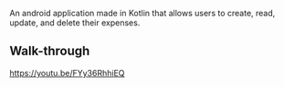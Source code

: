 An android application made in Kotlin that allows users to create, read, update, and delete their expenses.

## Walk-through
https://youtu.be/FYy36RhhiEQ
